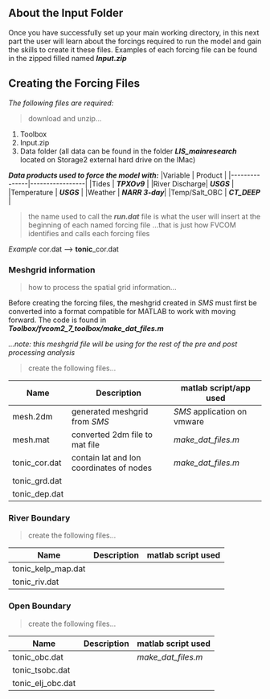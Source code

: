 ## About the Input Folder

Once you have successfully set up your main working directory, in this next part the user will learn about the forcings required to run the model and gain the skills to create it these files. Examples of each forcing file can be found in the zipped filled named ***Input.zip***

## Creating the Forcing Files 

*The following files are required:*
> download and unzip...
1. Toolbox
2. Input.zip
3. Data folder (all data can be found in the folder ***LIS_mainresearch*** located on Storage2 external hard drive on the IMac)

***Data products used to force the model with:***
|Variable       | Product         |
|---------------|-----------------|
|Tides          | ***TPXOv9***    |
|River Discharge| ***USGS***      |
|Temperature    | ***USGS***      | 
|Weather        | ***NARR 3-day***|
|Temp/Salt_OBC  | ***CT_DEEP***   |

> the name used to call the ***run.dat*** file is what the user will insert at the beginning of each named forcing file
...that is just how FVCOM identifies and calls each forcing files

*Example*
cor.dat --> **tonic**_cor.dat

### Meshgrid information
> how to process the spatial grid information...

Before creating the forcing files, the meshgrid created in *SMS* must first be converted into a format compatible for MATLAB to work with moving forward. The code is found in ***Toolbox/fvcom2_7_toolbox/make_dat_files.m***

*...note: this meshgrid file will be using for the rest of the pre and post processing analysis*

> create the following files...

|Name         |Description                              | matlab script/app used     |
|-------------|-----------------------------------------|----------------------------|
|mesh.2dm     | generated meshgrid from *SMS*           | *SMS* application on vmware|
|mesh.mat     | converted 2dm file to mat file          |*make_dat_files.m*          |
|tonic_cor.dat| contain lat and lon coordinates of nodes|*make_dat_files.m*          |
|tonic_grd.dat|
|tonic_dep.dat|

### River Boundary
> create the following files...

|Name              |Description| matlab script used|
|------------------|-----------|-------------------|
|tonic_kelp_map.dat|
|tonic_riv.dat     |

### Open Boundary
> create the following files...

|Name             |Description| matlab script used|
|-----------------|-----------|-------------------|
|tonic_obc.dat    |           | *make_dat_files.m*|
|tonic_tsobc.dat  |
|tonic_elj_obc.dat|
